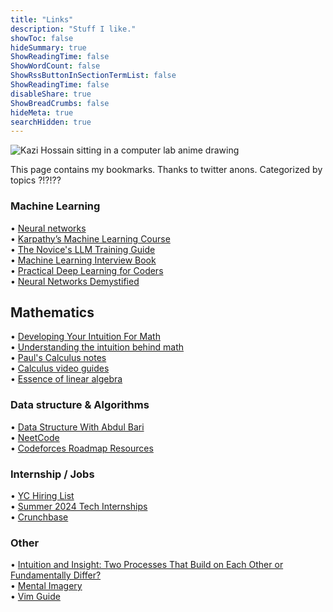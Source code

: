 ```yaml
---
title: "Links"
description: "Stuff I like."
showToc: false
hideSummary: true
ShowReadingTime: false
ShowWordCount: false
ShowRssButtonInSectionTermList: false
ShowReadingTime: false
disableShare: true
ShowBreadCrumbs: false
hideMeta: true
searchHidden: true
---
```


![Kazi Hossain sitting in a computer lab anime drawing](/pages/lab_comp.jpg)


This page contains my bookmarks. Thanks to twitter anons. Categorized by topics ?!?!??

### Machine Learning
• [Neural networks](https://www.youtube.com/playlist?list=PLZHQObOWTQDNU6R1_67000Dx_ZCJB-3pi) \
• [Karpathy’s Machine Learning Course](https://www.youtube.com/playlist?list=PLAqhIrjkxbuWI23v9cThsA9GvCAUhRvKZ) \
• [The Novice's LLM Training Guide](https://rentry.co/llm-training) \
• [Machine Learning Interview Book](https://huyenchip.com/ml-interviews-book/) \
• [Practical Deep Learning for Coders](https://www.youtube.com/playlist?list=PLfYUBJiXbdtSvpQjSnJJ_PmDQB_VyT5iU) \
• [Neural Networks Demystified](https://www.youtube.com/playlist?list=PLiaHhY2iBX9hdHaRr6b7XevZtgZRa1PoU) 



## Mathematics
• [Developing Your Intuition For Math](https://betterexplained.com/articles/developing-your-intuition-for-math/)\
• [Understanding the intuition behind math](https://betterexplained.com/articles/developing-your-intuition-for-math/) \
• [Paul's Calculus notes](https://tutorial.math.lamar.edu/classes/calci/calci.aspx) \
• [Calculus video guides](https://www.youtube.com/watch?v=GiCojsAWRj0&list=PL0o_zxa4K1BWYThyV4T2Allw6zY0jEumv) \
• [Essence of linear algebra](https://www.youtube.com/playlist?list=PLZHQObOWTQDPD3MizzM2xVFitgF8hE_ab)


### Data structure & Algorithms 
• [Data Structure With Abdul Bari](https://youtu.be/0IAPZzGSbME?list=PLAXnLdrLnQpRcveZTtD644gM9uzYqJCwr) \
• [NeetCode](https://neetcode.io/practice) \
• [Codeforces Roadmap Resources](https://docs.google.com/document/d/1-7Co93b504uyXyMjjE8bnLJP3d3QXvp_m1UjvbvdR2Y/edit)




### Internship / Jobs
• [YC Hiring List](https://hnhiring.com/) \
• [Summer 2024 Tech Internships](https://github.com/SimplifyJobs/Summer2024-Internships) \
• [Crunchbase](https://www.crunchbase.com/)



### Other
• [Intuition and Insight: Two Processes That Build on Each Other or Fundamentally Differ?](https://www.frontiersin.org/journals/psychology/articles/10.3389/fpsyg.2016.01395/full) \
• [Mental Imagery](https://plato.stanford.edu/entries/mental-imagery/) \
• [Vim Guide](http://www.vimgenius.com/lessons/vim-intro)






















<!-- 

• []() 


-->